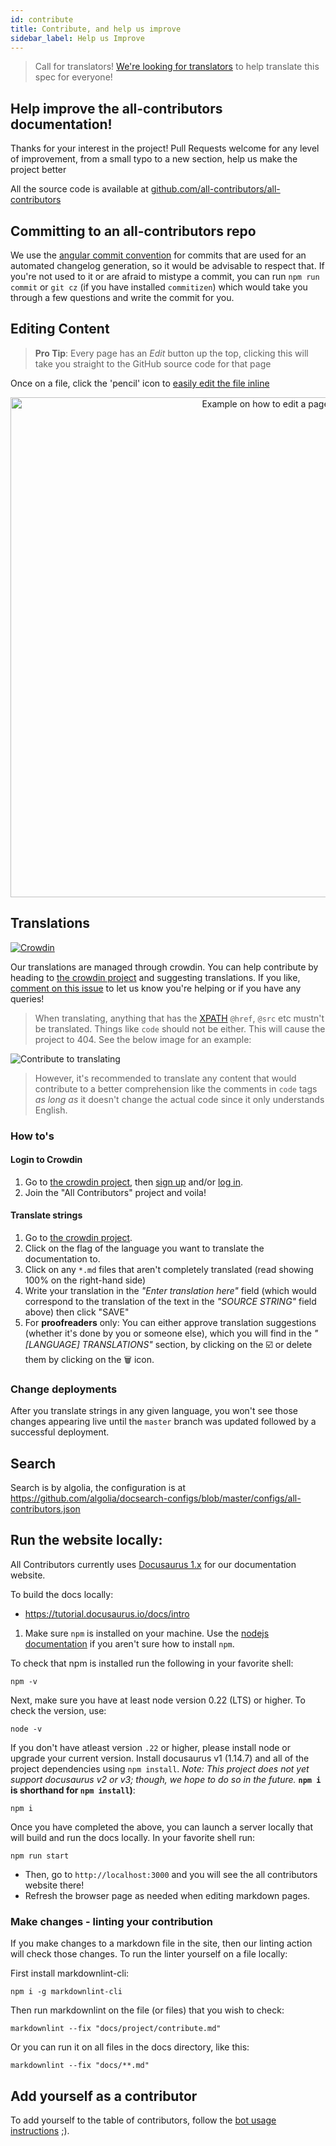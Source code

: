 ```yaml
---
id: contribute
title: Contribute, and help us improve
sidebar_label: Help us Improve
---
```


> Call for translators! [We're looking for translators](https://github.com/all-contributors/all-contributors/issues/143) to help translate this spec for everyone!

## Help improve the all-contributors documentation!

Thanks for your interest in the project!
Pull Requests welcome for any level of improvement, from a small typo to a new section, help us make the project better

All the source code is available at [github.com/all-contributors/all-contributors](https://github.com/all-contributors/all-contributors/tree/master/docs)

## Committing to an all-contributors repo

We use the [angular commit convention](https://github.com/angular/angular/blob/master/CONTRIBUTING.md#-commit-message-guidelines) for commits that are used for an automated changelog generation, so it would be advisable to respect that.
If you're not used to it or are afraid to mistype a commit, you can run `npm run commit` or `git cz` (if you have installed `commitizen`) which would take you through a few questions and write the commit for you.

## Editing Content

> **Pro Tip**: Every page has an _Edit_ button up the top, clicking this will take you straight to the GitHub source code for that page

Once on a file, click the 'pencil' icon to [easily edit the file inline](https://help.github.com/articles/editing-files-in-your-repository/)
<div align="center">
    <img src="/images/edit-this-page.png" alt="Example on how to edit a page" width="800px" />
</div>

## Translations

[![Crowdin](https://d322cqt584bo4o.cloudfront.net/all-contributors/localized.svg)](https://crowdin.com/project/all-contributors)

Our translations are managed through crowdin. You can help contribute by heading to [the crowdin project] and suggesting translations.
If you like, [comment on this issue](https://github.com/all-contributors/all-contributors/issues/143) to let us know you're helping or if you have any queries!

> When translating, anything that has the [XPATH](https://developer.mozilla.org/en-US/docs/Web/XPath) `@href`, `@src` etc mustn't be translated. Things like `code` should not be either. This will cause the project to 404. See the below image for an example:
<img src="/images/translating-xpath.png" alt="Contribute to translating" />

> However, it's recommended to translate any content that would contribute to a better comprehension like the comments in `code` tags _as long as_ it doesn't change the actual code since it only understands English.

### How to's

#### Login to Crowdin

1. Go to [the crowdin project], then [sign up](https://crowdin.com/join) and/or [log in](https://crowdin.com/login).
2. Join the "All Contributors" project and voila!

#### Translate strings

1. Go to [the crowdin project].
2. Click on the flag of the language you want to translate the documentation to.
3. Click on any `*.md` files that aren't completely translated (read showing 100% on the right-hand side)
4. Write your translation in the _"Enter translation here"_ field (which would correspond to the translation of the text in the _"SOURCE STRING"_ field above) then click "SAVE"
5. For **proofreaders** only: You can either approve translation suggestions (whether it's done by you or someone else), which you will find in the _"[LANGUAGE] TRANSLATIONS"_ section, by clicking on the :ballot_box_with_check: or delete them by clicking on the :wastebasket: icon.

### Change deployments

After you translate strings in any given language, you won't see those changes appearing live until the `master` branch was updated followed by a successful deployment.

## Search

Search is by algolia, the configuration is at <https://github.com/algolia/docsearch-configs/blob/master/configs/all-contributors.json>

## Run the website locally:

All Contributors currently uses [Docusaurus 1.x](https://docusaurus.io) for our documentation website.

To build the docs locally:


* https://tutorial.docusaurus.io/docs/intro

1. Make sure `npm` is installed on your machine. Use the [nodejs documentation](https://docs.npmjs.com/downloading-and-installing-node-js-and-npm) if you aren't sure how to install `npm`.

To check that npm is installed run the following in your favorite shell:

`npm -v`

Next, make sure you have at least node version 0.22 (LTS) or higher. To check the version,
use:

`node -v`

If you don't have atleast version `.22` or higher, please install node or upgrade your current version.
Install docusaurus v1 (1.14.7) and all of the project dependencies using `npm install`. *Note: This project does not yet support docusaurus v2 or v3; though, we hope to do so in the future.*
**`npm i` is shorthand for `npm install`)**:

`npm i`

Once you have completed the above, you can launch a server locally that will build and run the docs locally. In your favorite shell run:

`npm run start`

* Then, go to `http://localhost:3000` and you will see the all contributors website there!
* Refresh the browser page as needed when editing markdown pages.

### Make changes - linting your contribution

If you make changes to a markdown file in the site, then our linting action will
check those changes. To run the linter yourself on a file locally:

First install markdownlint-cli:

`npm i -g markdownlint-cli`

Then run markdownlint on the file (or files) that you wish to check:

`markdownlint --fix "docs/project/contribute.md"`

Or you can run it on all files in the docs directory, like this:

`markdownlint --fix "docs/**.md"`

## Add yourself as a contributor

To add yourself to the table of contributors, follow the [bot usage instructions](../bot/usage) ;).

[the crowdin project]: https://crowdin.com/project/all-contributors
